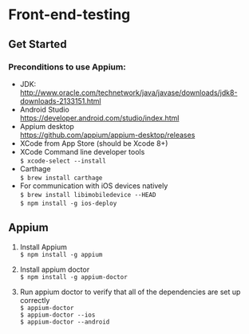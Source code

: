 # Front-end-testing

## Get Started
###  Preconditions to use Appium:
- JDK:  
http://www.oracle.com/technetwork/java/javase/downloads/jdk8-downloads-2133151.html  
- Android Studio  
https://developer.android.com/studio/index.html  
- Appium desktop  
https://github.com/appium/appium-desktop/releases  
- XCode from App Store (should be Xcode 8+)   
- XCode Command line developer tools  
`$ xcode-select --install`  
- Carthage   
`$ brew install carthage`  
- For communication with iOS devices natively  
`$ brew install libimobiledevice --HEAD`  
`$ npm install -g ios-deploy`  

## Appium
1. Install Appium  
`$ npm install -g appium`
  
2. Install appium doctor  
`$ npm install -g appium-doctor`  
  
3. Run appium doctor to verify that all of the dependencies are set up correctly  
`$ appium-doctor`  
`$ appium-doctor --ios`  
`$ appium-doctor --android`  

